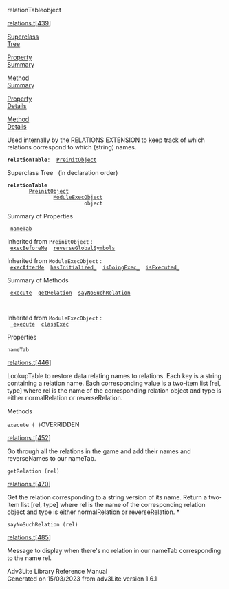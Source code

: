 ---
---
<span class="title">relationTable</span><span class="type">object</span>

[relations.t](../file/relations.t.html)\[[439](../source/relations.t.html#439)\]

[Superclass  
Tree](#_SuperClassTree_)

[Property  
Summary](#_PropSummary_)

[Method  
Summary](#_MethodSummary_)

[Property  
Details](#_Properties_)

[Method  
Details](#_Methods_)

<div class="fdesc">

Used internally by the RELATIONS EXTENSION to keep track of which
relations correspond to which (string) names.

**`relationTable`**` :   `[`PreinitObject`](../object/PreinitObject.html)

</div>

<span id="_SuperClassTree_"></span>

<div class="mjhd">

<span class="hdln">Superclass Tree</span>   (in declaration order)

</div>

**`relationTable`**  
`         `[`PreinitObject`](../object/PreinitObject.html)  
`                 `[`ModuleExecObject`](../object/ModuleExecObject.html)  
`                         object`  
<span id="_PropSummary_"></span>

<div class="mjhd">

<span class="hdln">Summary of Properties</span>  

</div>

` `[`nameTab`](#nameTab)`  `

Inherited from `PreinitObject` :  
` `[`execBeforeMe`](../object/PreinitObject.html#execBeforeMe)`  `[`reverseGlobalSymbols`](../object/PreinitObject.html#reverseGlobalSymbols)`  `

Inherited from `ModuleExecObject` :  
` `[`execAfterMe`](../object/ModuleExecObject.html#execAfterMe)`  `[`hasInitialized_`](../object/ModuleExecObject.html#hasInitialized_)`  `[`isDoingExec_`](../object/ModuleExecObject.html#isDoingExec_)`  `[`isExecuted_`](../object/ModuleExecObject.html#isExecuted_)`  `

<span id="_MethodSummary_"></span>

<div class="mjhd">

<span class="hdln">Summary of Methods</span>  

</div>

` `[`execute`](#execute)`  `[`getRelation`](#getRelation)`  `[`sayNoSuchRelation`](#sayNoSuchRelation)`  `

` `

Inherited from `ModuleExecObject` :  
` `[`_execute`](../object/ModuleExecObject.html#_execute)`  `[`classExec`](../object/ModuleExecObject.html#classExec)`  `

<span id="_Properties_"></span>

<div class="mjhd">

<span class="hdln">Properties</span>  

</div>

<span id="nameTab"></span>

`nameTab`

[relations.t](../file/relations.t.html)\[[446](../source/relations.t.html#446)\]

<div class="desc">

LookupTable to restore data relating names to relations. Each key is a
string containing a relation name. Each corresponding value is a
two-item list \[rel, type\] where rel is the name of the corresponding
relation object and type is either normalRelation or reverseRelation.

</div>

<span id="_Methods_"></span>

<div class="mjhd">

<span class="hdln">Methods</span>  

</div>

<span id="execute"></span>

`execute ( )`<span class="rem">OVERRIDDEN</span>

[relations.t](../file/relations.t.html)\[[452](../source/relations.t.html#452)\]

<div class="desc">

Go through all the relations in the game and add their names and
reverseNames to our nameTab.

</div>

<span id="getRelation"></span>

`getRelation (rel)`

[relations.t](../file/relations.t.html)\[[470](../source/relations.t.html#470)\]

<div class="desc">

Get the relation corresponding to a string version of its name. Return a
two-item list \[rel, type\] where rel is the name of the corresponding
relation object and type is either normalRelation or reverseRelation. \*

</div>

<span id="sayNoSuchRelation"></span>

`sayNoSuchRelation (rel)`

[relations.t](../file/relations.t.html)\[[485](../source/relations.t.html#485)\]

<div class="desc">

Message to display when there's no relation in our nameTab corresponding
to the name rel.

</div>

<div class="ftr">

Adv3Lite Library Reference Manual  
Generated on 15/03/2023 from adv3Lite version 1.6.1

</div>
